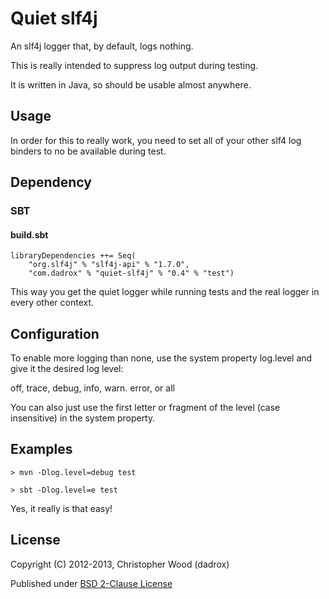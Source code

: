 # Quiet slf4j

An slf4j logger that, by default, logs nothing.

This is really intended to suppress log output during testing.

It is written in Java, so should be usable almost anywhere.

## Usage

In order for this to really work, you need to set all of your other slf4 log binders to no be available during test.

## Dependency

### SBT

#### build.sbt

    libraryDependencies ++= Seq(
        "org.slf4j" % "slf4j-api" % "1.7.0",
        "com.dadrox" % "quiet-slf4j" % "0.4" % "test")

This way you get the quiet logger while running tests and the real logger in every other context.

## Configuration 

To enable more logging than none, use the system property log.level and give it the desired log level:

off, trace, debug, info, warn. error, or all

You can also just use the first letter or fragment of the level (case insensitive) in the system property.

## Examples

    > mvn -Dlog.level=debug test

    > sbt -Dlog.level=e test

Yes, it really is that easy!

## License

Copyright (C) 2012-2013, Christopher Wood (dadrox)

Published under [BSD 2-Clause License](http://opensource.org/licenses/BSD-2-Clause)

